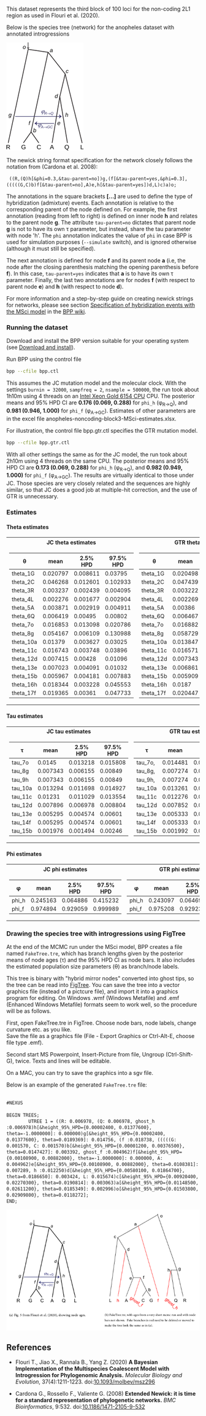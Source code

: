 This dataset represents the third block of 100 loci for the non-coding 2L1
region as used in Flouri et al. (2020).

Below is the species tree (network) for the anopheles dataset with annotated introgressions 

![anopheles species network](https://raw.githubusercontent.com/xflouris/assets/master/bpp/anopheles/anopheles.png)

The newick string format specification for the network closely follows the notation from (Cardona et al. 2008):

```
 ((R,(Q)h[&phi=0.3,&tau-parent=no])g,(f[&tau-parent=yes,&phi=0.3],(((((G,C)b)f[&tau-parent=no],A)e,h[&tau-parent=yes])d,L)c)a)o;
```

The annotations in the square brackets **[...]** are used to define the type of
hybridization (admixture) events. Each annotation is relative to the
corresponding parent of the node defined on. For example, the first annotation
(reading from left to right) is defined on inner node **h** and relates to the
parent node **g**. The attribute `tau-parent=no` dictates that parent node
**g** is not to have its own &tau; parameter, but instead, share the tau
parameter with node 'h'.  The `phi` annotation indicates the value of `phi` in
case BPP is used for simulation purposes (`--simulate` switch), and is ignored
otherwise (although it must still be specified).

The next annotation is defined for node **f** and its parent node **a** (i.e,
the node after the closing parenthesis matching the opening parenthesis before
**f**). In this case, `tau-parent=yes` indicates that **a** is to have its own
&tau; parameter. Finally, the last two annotations are for nodes **f** (with
respect to parent node **e**) and **h** (with respect to node **d**).

For more information and a step-by-step guide on creating newick strings for
networks, please see section
[Specification of hybridization events with the MSci model](https://github.com/bpp/bpp/wiki/Specification-of-hybridization-events-with-the-MSci-model)
in the [BPP wiki](https://github.com/bpp/bpp/wiki).

### Running the dataset

Download and install the BPP version suitable for your operating system (see
[Download and install](https://github.com/bpp/bpp#download-and-install)).

Run BPP using the control file

```bash
bpp --cfile bpp.ctl
```
This assumes the JC mutation model and the molecular clock.  With the settings
`burnin = 32000`, `sampfreq = 2`, `nsample = 500000`, the run took about 1h10m
using 4 threads on an
[Intel Xeon Gold 6154 CPU](https://ark.intel.com/content/www/us/en/ark/products/120495/intel-xeon-gold-6154-processor-24-75m-cache-3-00-ghz.html)
CPU. The posterior means and 95% HPD CI are **0.176 (0.069, 0.288)** for
`phi_h` (&phi;<sub>R&rarr;Q</sub>), and **0.981 (0.946, 1.000)** for
`phi_f` (&phi;<sub>A&rarr;GC</sub>).  Estimates of other parameters
are in the excel file anopheles-noncoding-block3-MSci-estimates.xlsx.


For illustration, the control file bpp.gtr.ctl specifies the GTR mutation
model.

```bash
bpp --cfile bpp.gtr.ctl
```

With all other settings the same as for the JC model, the run took about 2h10m
using 4 threads on the same CPU.  The posterior means and 95% HPD CI are
**0.173 (0.069, 0.288)** for `phi_h` (&phi;<sub>R&rarr;Q</sub>), and 
**0.982 (0.949, 1.000)** for `phi_f` (&phi;<sub>A&rarr;GC</sub>).  The results
are virtually identical to those under JC.  Those species are very closely
related and the sequences are highly similar, so that JC does a good job at
multiple-hit correction, and the use of GTR is unnecessary.

### Estimates

#### Theta estimates

<table>
<tr><th>JC theta estimates</th><th>GTR theta estimates</th></tr>
<tr><td>

|   &theta;   | mean     | 2.5% HPD | 97.5% HPD |
|-------------|----------|----------|-----------|
| theta_1G    | 0.020797 | 0.008611 |  0.03795  |
| theta_2C    | 0.046268 | 0.012601 |  0.102933 |
| theta_3R    | 0.003237 | 0.002439 |  0.004095 |
| theta_4L    | 0.002276 | 0.001677 |  0.002904 |
| theta_5A    | 0.003871 | 0.002919 |  0.004911 |
| theta_6Q    | 0.006419 | 0.00495  |  0.00802  |
| theta_7o    | 0.016853 | 0.013098 |  0.020786 |
| theta_8g    | 0.054167 | 0.006109 |  0.130988 |
| theta_10a   | 0.01379  | 0.003627 |  0.03025  |
| theta_11c   | 0.016743 | 0.003748 |  0.03896  |
| theta_12d   | 0.007415 | 0.00428  |  0.01096  |
| theta_13e   | 0.007023 | 0.004091 |  0.01032  |
| theta_15b   | 0.005967 | 0.004181 |  0.007883 |
| theta_16h   | 0.018344 | 0.003228 |  0.045553 |
| theta_17f   | 0.019365 | 0.00361  |  0.047733 |

</td><td>

|   &theta;   | mean     | 2.5% HPD | 97.5% HPD |
|-------------|----------|----------|-----------|
| theta_1G    | 0.020498 | 0.008627 |  0.037276 |
| theta_2C    | 0.047439 | 0.012648 |  0.106778 |
| theta_3R    | 0.003222 | 0.002418 |  0.004063 |
| theta_4L    | 0.002269 | 0.00167  |  0.002881 |
| theta_5A    | 0.00386  | 0.002903 |  0.004881 |
| theta_6Q    | 0.006467 | 0.004962 |  0.008069 |
| theta_7o    | 0.016882 | 0.013169 |  0.020831 |
| theta_8g    | 0.058729 | 0.005864 |  0.1408   |
| theta_10a   | 0.013847 | 0.003712 |  0.029899 |
| theta_11c   | 0.016571 | 0.003772 |  0.038701 |
| theta_12d   | 0.007343 | 0.004283 |  0.01083  |
| theta_13e   | 0.006861 | 0.003983 |  0.010142 |
| theta_15b   | 0.005909 | 0.004122 |  0.007801 |
| theta_16h   | 0.0187   | 0.003194 |  0.046225 |
| theta_17f   | 0.020447 | 0.003473 |  0.049717 |

</td></tr> </table>

#### Tau estimates

<table>
<tr><th>JC tau estimates</th><th>GTR tau estimates</th></tr>
<tr><td>

|  &tau;  | mean     | 2.5% HPD | 97.5% HPD |
|---------|----------|----------|-----------|
| tau_7o  | 0.0145   | 0.013218 |  0.015808 |
| tau_8g  | 0.007343 | 0.006155 |  0.00849  |
| tau_9h  | 0.007343 | 0.006155 |  0.00849  |
| tau_10a | 0.013294 | 0.011698 |  0.014927 |
| tau_11c | 0.01231  | 0.011029 |  0.013554 |
| tau_12d | 0.007896 | 0.006978 |  0.008804 |
| tau_13e | 0.005295 | 0.004574 |  0.00601  |
| tau_14f | 0.005295 | 0.004574 |  0.00601  |
| tau_15b | 0.001976 | 0.001494 |  0.00246  |

</td><td>

|  &tau;  | mean     | 2.5% HPD | 97.5% HPD |
|---------|----------|----------|-----------|
| tau_7o, | 0.014481 | 0.013191 |  0.015745 |
| tau_8g, | 0.007274 | 0.006074 |  0.008431 |
| tau_9h, | 0.007274 | 0.006074 |  0.008431 |
| tau_10a | 0.013261 | 0.011655 |  0.014908 |
| tau_11c | 0.012276 | 0.01101  |  0.01353  |
| tau_12d | 0.007852 | 0.006953 |  0.008759 |
| tau_13e | 0.005333 | 0.00461  |  0.006062 |
| tau_14f | 0.005333 | 0.00461  |  0.006062 |
| tau_15b | 0.001992 | 0.001503 |  0.002466 |

</td></tr> </table>

#### Phi estimates

<table>
<tr><th>JC phi estimates</th><th>GTR phi estimates</th></tr>
<tr><td>

|  &phi;  | mean     | 2.5% HPD | 97.5% HPD |
|---------|----------|----------|-----------|
|  phi_h  | 0.245163 | 0.064886 |  0.415232 |
|  phi_f  | 0.974894 | 0.929059 |  0.999989 |

</td><td>

|  &phi;  | mean     | 2.5% HPD | 97.5% HPD |
|---------|----------|----------|-----------|
|  phi_h  | 0.243097 | 0.064691 | 0.411921  |
|  phi_f  | 0.975208 | 0.929233 | 1         |

</td></tr> </table>



### Drawing the species tree with introgressions using FigTree

At the end of the MCMC run under the MSci model, BPP creates a file named
`FakeTree.tre`, which has branch lengths given by the posterior means of node ages (&tau;) and the 95% HPD CI 
as node bars.  It also includes the estimated population size parameters (&theta;) as branch/node labels. 

This tree is binary with "hybrid mirror nodes" converted into ghost tips, so the tree can be read into [FigTree](http://tree.bio.ed.ac.uk/software/figtree/).
You can  save the tree into a vector graphics file (instead of a pictcure file), and import it into a graphics program for editing. 
On Windows .wmf (Windows Metafile) and .emf (Enhanced Windows Metafile) formats seem to work well, so the procedure will be as follows.

First, open FakeTree.tre in FigTree.  Choose node bars, node labels, change curvature etc. as you like.  
Save the file as a graphics file (File - Export Graphics or Ctrl-Alt-E, choose file type .emf).

Second start MS Powerpoint, Insert-Picture from file, Ungroup (Ctrl-Shift-G), twice.  Texts and lines will be editable.

On a MAC, you can try to save the graphics into a sgv file.


Below is an example of the generated `FakeTree.tre` file:

```

#NEXUS

BEGIN TREES;
        UTREE 1 = ((R: 0.006978, (Q: 0.006978, ghost_h :0.006978)h[&height_95%_HPD={0.00002400, 0.01377600}, theta=-1.0000000]: 0.000000)g[&height_95%_HPD={0.00002400, 0.01377600}, theta=0.0189369]: 0.014756, (f :0.018738, (((((G: 0.001570, C: 0.001570)b[&height_95%_HPD={0.00001200, 0.00376500}, theta=0.0147427]: 0.003392, ghost_f :0.004962)f[&height_95%_HPD={0.00108900, 0.00882000}, theta=-1.0000000]: 0.000000, A: 0.004962)e[&height_95%_HPD={0.00108900, 0.00882000}, theta=0.0108381]: 0.007289, h :0.012250)d[&height_95%_HPD={0.00580100, 0.01864700}, theta=0.0186650]: 0.003424, L: 0.015674)c[&height_95%_HPD={0.00920400, 0.02270300}, theta=0.0190814]: 0.003063)a[&height_95%_HPD={0.01148500, 0.02611200}, theta=0.0185349]: 0.002996)o[&height_95%_HPD={0.01503800, 0.02909800}, theta=0.0118272];
END;

```

![anopheles species network](https://raw.githubusercontent.com/xflouris/assets/master/bpp/anopheles/anopheles-faketree.png)


## References

* Flouri T., Jiao X., Rannala B., Yang Z. (2020)
**A Bayesian Implementation of the Multispecies Coalescent Model with Introgression for Phylogenomic Analysis.**
*Molecular Biology and Evolution*, 37(4):1211-1223.
doi:[10.1093/molbev/msz296](https://doi.org/10.1093/molbev/msz296)

* Cardona G., Rossello F., Valiente G. (2008)
**Extended Newick: it is time for a standard representation of phylogenetic networks.**
*BMC Bioinformatics*, 9:532.
doi:[10.1186/1471-2105-9-532](https://doi.org/10.1186/1471-2105-9-532)
